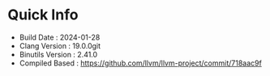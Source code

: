 # Quick Info
* Build Date : 2024-01-28
* Clang Version : 19.0.0git
* Binutils Version : 2.41.0
* Compiled Based : https://github.com/llvm/llvm-project/commit/718aac9f
